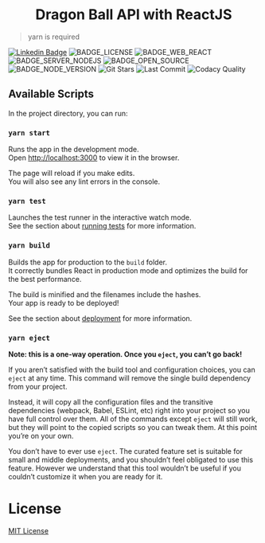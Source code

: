 

<!-- VARS -->
[linkedin]: https://www.linkedin.com/in/rodrigo-barbosa-710b10180/,
[license-badge]: https://img.shields.io/github/license/RodrigoBLima/DBZ-React?color=%238257E5
[star-badge]: https://img.shields.io/github/stars/RodrigoBLima/DBZ-React?color=8257E5&logo=github
[last-commit-badge]: https://img.shields.io/github/last-commit/RodrigoBLima/DBZ-React?color=%238257E5
[codacy-badge]: https://app.codacy.com/project/badge/Grade/b2d32fa731984f3e9c3eaa814861c9db
[license-url]: https://github.com/RodrigoBLima/DBZ-React/blob/master/LICENSE
[issues-url]: https://github.com/RodrigoBLima/DBZ-React/issues/
[node-url]: https://nodejs.org/en
[yarn-url]: https://classic.yarnpkg.com/
[npm-url]:  https://www.npmjs.com/
[BADGE_LICENSE]: https://img.shields.io/github/license/RodrigoBLima/DBZ-React
[BADGE_TYPESCRIPT]: https://badges.frapsoft.com/typescript/code/typescript.png?v=101
[BADGE_WEB_REACT]: https://img.shields.io/badge/web-react-blue
[BADGE_SERVER_NODEJS]: https://img.shields.io/badge/server-nodejs-important
[BADGE_OPEN_SOURCE]: https://badges.frapsoft.com/os/v1/open-source.png?v=103
[BADGE_NODE_VERSION]: https://img.shields.io/badge/node-12.18.0-green
[BADGE_NPM_VERSION]: https://img.shields.io/badge/npm-6.14.4-red
[BADGE_OPEN_ISSUES]: https://img.shields.io/github/issues/RodrigoBLima/DBZ-React?c


<h1 align="center">
Dragon Ball API with ReactJS
</h1>

> yarn is required


[![Linkedin Badge](https://img.shields.io/badge/-RodrigoBarbosa-blue?style=flat-square&logo=Linkedin&logoColor=white&link=https://https://www.linkedin.com/in/rodrigo-barbosa-710b10180/)][linkedin]
![BADGE_LICENSE] ![BADGE_WEB_REACT] ![BADGE_SERVER_NODEJS] ![BADGE_OPEN_SOURCE] ![BADGE_NODE_VERSION]
![Git Stars][star-badge]
![Last Commit][last-commit-badge]
![Codacy Quality][codacy-badge]


## Available Scripts

In the project directory, you can run:

### `yarn start`

Runs the app in the development mode.<br />
Open [http://localhost:3000](http://localhost:3000) to view it in the browser.

The page will reload if you make edits.<br />
You will also see any lint errors in the console.

### `yarn test`

Launches the test runner in the interactive watch mode.<br />
See the section about [running tests](https://facebook.github.io/create-react-app/docs/running-tests) for more information.

### `yarn build`

Builds the app for production to the `build` folder.<br />
It correctly bundles React in production mode and optimizes the build for the best performance.

The build is minified and the filenames include the hashes.<br />
Your app is ready to be deployed!

See the section about [deployment](https://facebook.github.io/create-react-app/docs/deployment) for more information.

### `yarn eject`

**Note: this is a one-way operation. Once you `eject`, you can’t go back!**

If you aren’t satisfied with the build tool and configuration choices, you can `eject` at any time. This command will remove the single build dependency from your project.

Instead, it will copy all the configuration files and the transitive dependencies (webpack, Babel, ESLint, etc) right into your project so you have full control over them. All of the commands except `eject` will still work, but they will point to the copied scripts so you can tweak them. At this point you’re on your own.

You don’t have to ever use `eject`. The curated feature set is suitable for small and middle deployments, and you shouldn’t feel obligated to use this feature. However we understand that this tool wouldn’t be useful if you couldn’t customize it when you are ready for it.

# License
[MIT License](/LICENSE)
